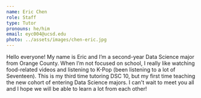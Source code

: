 ```yaml
---
name: Eric Chen
role: Staff
type: Tutor
pronouns: he/him
email: eyc004@ucsd.edu
photo: ../assets/images/chen-eric.jpg
---
```

Hello everyone! My name is Eric and I’m a second-year Data Science major from Orange County. When I’m not focused on school, I really like watching food-related videos and listening to K-Pop (been listening to a lot of Seventeen). This is my third time tutoring DSC 10, but my first time teaching the new cohort of entering Data Science majors. I can't wait to meet you all and I hope we will be able to learn a lot from each other!